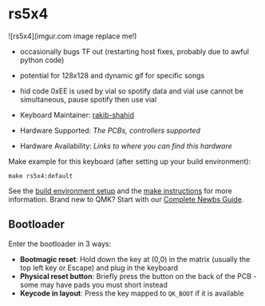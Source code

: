 # rs5x4

![rs5x4](imgur.com image replace me!)

* occasionally bugs TF out (restarting host fixes, probably due to awful python code)
* potential for 128x128 and dynamic gif for specific songs
* hid code 0xEE is used by vial so spotify data and vial use cannot be simultaneous, pause spotify then use vial

* Keyboard Maintainer: [rakib-shahid](https://github.com/rakib-shahid)
* Hardware Supported: *The PCBs, controllers supported*
* Hardware Availability: *Links to where you can find this hardware*

Make example for this keyboard (after setting up your build environment):

    make rs5x4:default

See the [build environment setup](https://docs.qmk.fm/#/getting_started_build_tools) and the [make instructions](https://docs.qmk.fm/#/getting_started_make_guide) for more information. Brand new to QMK? Start with our [Complete Newbs Guide](https://docs.qmk.fm/#/newbs).

## Bootloader

Enter the bootloader in 3 ways:

* **Bootmagic reset**: Hold down the key at (0,0) in the matrix (usually the top left key or Escape) and plug in the keyboard
* **Physical reset button**: Briefly press the button on the back of the PCB - some may have pads you must short instead
* **Keycode in layout**: Press the key mapped to `QK_BOOT` if it is available

